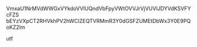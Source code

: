 VmxaU1NrMVdWWGxVYkdoVVlUQndVbFpyVWtOVVJrVjVUVlJDYVdKSVFYcFZS
bEYzVXpCT2RHVkhPV2hWClZEQTVRMmR3Y0dGSFZUMEtDbWx3Y0E9PQoKZ2lm

utf